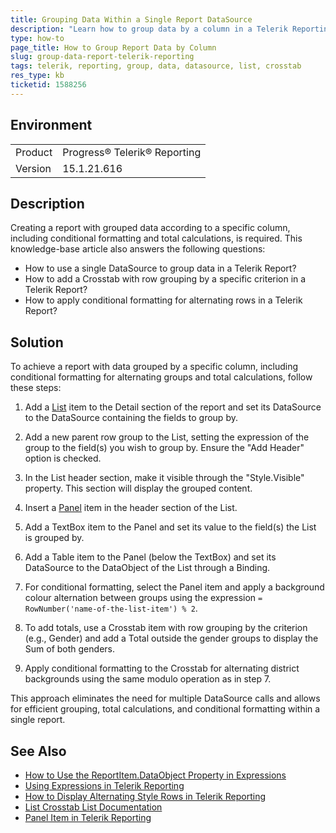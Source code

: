 ```yaml
---
title: Grouping Data Within a Single Report DataSource
description: "Learn how to group data by a column in a Telerik Reporting report using List and Crosstab items."
type: how-to
page_title: How to Group Report Data by Column
slug: group-data-report-telerik-reporting
tags: telerik, reporting, group, data, datasource, list, crosstab
res_type: kb
ticketid: 1588256
---
```


## Environment

<table>
  <tbody>
    <tr>
      <td>Product</td>
        <td>Progress® Telerik® Reporting</td>
          </tr>
          <tr>
        <td>Version</td>
      <td>15.1.21.616</td>
    </tr>
  </tbody>
</table>

## Description

Creating a report with grouped data according to a specific column, including conditional formatting and total calculations, is required. This knowledge-base article also answers the following questions:

- How to use a single DataSource to group data in a Telerik Report?
- How to add a Crosstab with row grouping by a specific criterion in a Telerik Report?
- How to apply conditional formatting for alternating rows in a Telerik Report?

## Solution

To achieve a report with data grouped by a specific column, including conditional formatting for alternating groups and total calculations, follow these steps:

1. Add a [List](https://docs.telerik.com/reporting/report-items/list/list-crosstab-list) item to the Detail section of the report and set its DataSource to the DataSource containing the fields to group by.

1. Add a new parent row group to the List, setting the expression of the group to the field(s) you wish to group by. Ensure the "Add Header" option is checked.

1. In the List header section, make it visible through the "Style.Visible" property. This section will display the grouped content.

1. Insert a [Panel](https://docs.telerik.com/reporting/report-items/panel) item in the header section of the List.

1. Add a TextBox item to the Panel and set its value to the field(s) the List is grouped by.

1. Add a Table item to the Panel (below the TextBox) and set its DataSource to the DataObject of the List through a Binding. 

1. For conditional formatting, select the Panel item and apply a background colour alternation between groups using the expression `= RowNumber('name-of-the-list-item') % 2`.

1. To add totals, use a Crosstab item with row grouping by the criterion (e.g., Gender) and add a Total outside the gender groups to display the Sum of both genders.

1. Apply conditional formatting to the Crosstab for alternating district backgrounds using the same modulo operation as in step 7.

This approach eliminates the need for multiple DataSource calls and allows for efficient grouping, total calculations, and conditional formatting within a single report.

## See Also

- [How to Use the ReportItem.DataObject Property in Expressions](https://docs.telerik.com/reporting/designing-reports/connecting-to-data/data-items/how-to-use-the-reportitem.dataobject-property-in-expressions#use-dataobject-as-a-datasource-for-nested-data-items-table-list-crosstab-graph)
- [Using Expressions in Telerik Reporting](https://docs.telerik.com/reporting/designing-reports/connecting-to-data/expressions/using-expressions)
- [How to Display Alternating Style Rows in Telerik Reporting](https://docs.telerik.com/reporting/knowledge-base/how-to-display-alternating-style-rows)
- [List Crosstab List Documentation](https://docs.telerik.com/reporting/report-items/list/list-crosstab-list)
- [Panel Item in Telerik Reporting](https://docs.telerik.com/reporting/report-items/panel)
